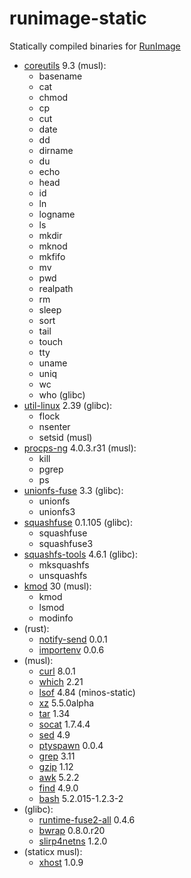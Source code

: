 # runimage-static
Statically compiled binaries for [RunImage](https://github.com/VHSgunzo/runimage)

* [coreutils](https://github.com/VHSgunzo/coreutils-static) 9.3 (musl):
    * basename
    * cat
    * chmod
    * cp
    * cut
    * date
    * dd
    * dirname
    * du
    * echo
    * head
    * id
    * ln
    * logname
    * ls
    * mkdir
    * mknod
    * mkfifo
    * mv
    * pwd
    * realpath
    * rm
    * sleep
    * sort
    * tail
    * touch
    * tty
    * uname
    * uniq
    * wc
    * who (glibc)
* [util-linux](https://github.com/VHSgunzo/util-linux-static) 2.39 (glibc):
    * flock
    * nsenter
    * setsid (musl)
* [procps-ng](https://github.com/VHSgunzo/procps-static) 4.0.3.r31 (musl):
    * kill
    * pgrep
    * ps
* [unionfs-fuse](https://github.com/VHSgunzo/unionfs-fuse-static) 3.3 (glibc):
    * unionfs
    * unionfs3
* [squashfuse](https://github.com/VHSgunzo/squashfuse-static) 0.1.105 (glibc):
    * squashfuse
    * squashfuse3
* [squashfs-tools](https://github.com/VHSgunzo/squashfs-tools-static) 4.6.1 (glibc):
    * mksquashfs
    * unsquashfs
* [kmod](https://github.com/VHSgunzo/kmod-static) 30 (musl):
    * kmod
    * lsmod
    * modinfo
* (rust):
    * [notify-send](https://github.com/VHSgunzo/notify-send-rs) 0.0.1
    * [importenv](https://github.com/VHSgunzo/importenv) 0.0.6
* (musl):
    * [curl](https://github.com/moparisthebest/static-curl) 8.0.1
    * [which](https://github.com/VHSgunzo/which-static) 2.21
    * [lsof](https://github.com/minos-org/minos-static) 4.84 (minos-static)
    * [xz](https://github.com/VHSgunzo/xz-static) 5.5.0alpha
    * [tar](https://github.com/VHSgunzo/tar-static) 1.34
    * [socat](https://github.com/VHSgunzo/socat-static) 1.7.4.4
    * [sed](https://github.com/VHSgunzo/sed-static) 4.9
    * [ptyspawn](https://github.com/VHSgunzo/ptyspawn) 0.0.4
    * [grep](https://github.com/VHSgunzo/grep-static) 3.11
    * [gzip](https://github.com/VHSgunzo/gzip-static) 1.12
    * [awk](https://github.com/VHSgunzo/gawk-static) 5.2.2
    * [find](https://github.com/VHSgunzo/findutils-static) 4.9.0
    * [bash](https://github.com/robxu9/bash-static) 5.2.015-1.2.3-2
* (glibc):
    * [runtime-fuse2-all](https://github.com/VHSgunzo/runimage-runtime-static) 0.4.6
    * [bwrap](https://github.com/VHSgunzo/bubblewrap-static) 0.8.0.r20
    * [slirp4netns](https://github.com/rootless-containers/slirp4netns) 1.2.0
* (staticx musl):
    * [xhost](https://github.com/VHSgunzo/xorg-xhost-static) 1.0.9
